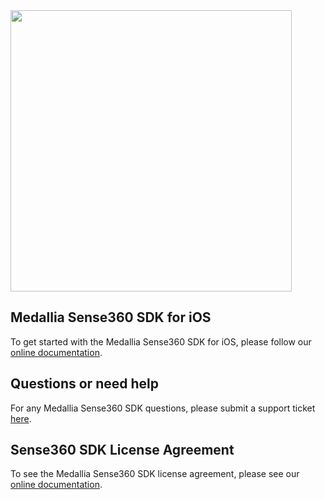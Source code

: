 <img src="https://user-images.githubusercontent.com/109184597/229904478-59d1d0ea-7079-4ce2-bc1b-40eaf7885759.png" width="450">

## Medallia Sense360 SDK for iOS
To get started with the Medallia Sense360 SDK for iOS, please follow our [online documentation](https://docs.medallia.com/?resourceId=sense360-ios-getting-started).

## Questions or need help
For any Medallia Sense360 SDK questions, please submit a support ticket [here](https://help.medallia.com/).

## Sense360 SDK License Agreement
To see the Medallia Sense360 SDK license agreement, please see our [online documentation](https://docs.medallia.com/?resourceId=sense360-sdk-license).
